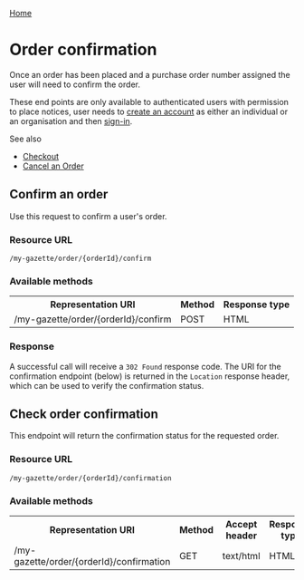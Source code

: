 [Home](../home.md)

# Order confirmation #
Once an order has been placed and a purchase order number assigned the user will need to confirm the order.

These end points are only available to authenticated users with permission to place notices, user needs to [create an account](../authentication/registration.md) as either an individual or an organisation and then [sign-in](../authentication/sign-in.md).

See also

- [Checkout](../../basket/checkout.md)
- [Cancel an Order](cancel.md)

## Confirm an order

Use this request to confirm a user's order.

### Resource URL ###

`/my-gazette/order/{orderId}/confirm`

### Available methods ###

<table>
<tr>
	<th>Representation URI</th>
	<th>Method</th>
	<th>Response type</th>
</tr>
<tr>
	<td rowspan=2>/my-gazette/order/{orderId}/confirm</td>
	<td>POST</td>
	<td>HTML</td>
</tr>
</table>

### Response

A successful call will receive a `302 Found` response code. The URI for the confirmation endpoint (below) is returned in the `Location` response header, which can be used to verify the confirmation status.

## Check order confirmation

This endpoint will return the confirmation status for the requested order.

### Resource URL ###

`/my-gazette/order/{orderId}/confirmation`

### Available methods ###

<table>
<tr>
	<th>Representation URI</th>
	<th>Method</th>
	<th>Accept header</th>
	<th>Response type</th>
</tr>
<tr>
	<td rowspan=2>/my-gazette/order/{orderId}/confirmation</td>
	<td>GET</td>
	<td>text/html</td>
	<td>HTML</td>
</tr>
</table>